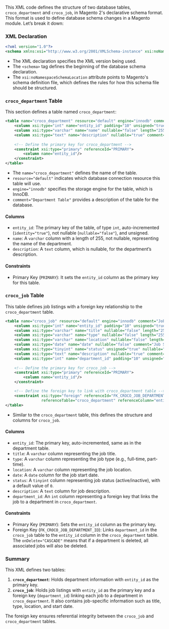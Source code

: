 This XML code defines the structure of two database tables, `croco_department` and `croco_job`, in Magento 2's declarative schema format. This format is used to define database schema changes in a Magento module. Let’s break it down:

### XML Declaration

```xml
<?xml version="1.0"?>
<schema xmlns:xsi="http://www.w3.org/2001/XMLSchema-instance" xsi:noNamespaceSchemaLocation="urn:magento:framework:Setup/Declaration/Schema/etc/schema.xsd">
```

- The XML declaration specifies the XML version being used.
- The `<schema>` tag defines the beginning of the database schema declaration.
- The `xsi:noNamespaceSchemaLocation` attribute points to Magento's schema definition file, which defines the rules for how this schema file should be structured.

### `croco_department` Table

This section defines a table named `croco_department`:

```xml
<table name="croco_department" resource="default" engine="innodb" comment="Department Table">
    <column xsi:type="int" name="entity_id" padding="10" unsigned="true" nullable="false" identity="true" comment="Department ID"/>
    <column xsi:type="varchar" name="name" nullable="false" length="255" comment="Department Name"/>
    <column xsi:type="text" name="description" nullable="true" comment="Department Description"/>
    
    <!-- Define the primary key for croco_department -->
    <constraint xsi:type="primary" referenceId="PRIMARY">
        <column name="entity_id"/>
    </constraint>
</table>
```

- The `name="croco_department"` defines the name of the table.
- `resource="default"` indicates which database connection resource this table will use.
- `engine="innodb"` specifies the storage engine for the table, which is InnoDB.
- `comment="Department Table"` provides a description of the table for the database.

#### Columns

- `entity_id`: The primary key of the table, of type `int`, auto-incremented (`identity="true"`), not nullable (`nullable="false"`), and unsigned.
- `name`: A `varchar` column with a length of 255, not nullable, representing the name of the department.
- `description`: A `text` column, which is nullable, for the department’s description.

#### Constraints

- Primary Key (`PRIMARY`): It sets the `entity_id` column as the primary key for this table.

### `croco_job` Table

This table defines job listings with a foreign key relationship to the `croco_department` table.

```xml
<table name="croco_job" resource="default" engine="innodb" comment="Job Table">
    <column xsi:type="int" name="entity_id" padding="10" unsigned="true" nullable="false" identity="true" comment="Job ID"/>
    <column xsi:type="varchar" name="title" nullable="false" length="255" comment="Job Title"/>
    <column xsi:type="varchar" name="type" nullable="false" length="255" comment="Job Type"/>
    <column xsi:type="varchar" name="location" nullable="false" length="255" comment="Job Location"/>
    <column xsi:type="date" name="date" nullable="false" comment="Job Start Date"/>
    <column xsi:type="tinyint" name="status" unsigned="true" nullable="false" default="0" comment="Job Status"/>
    <column xsi:type="text" name="description" nullable="true" comment="Job Description"/>
    <column xsi:type="int" name="department_id" padding="10" unsigned="true" nullable="false" comment="Linked Department ID"/>
    
    <!-- Define the primary key for croco_job -->
    <constraint xsi:type="primary" referenceId="PRIMARY">
        <column name="entity_id"/>
    </constraint>

    <!-- Define the foreign key to link with croco_department table -->
    <constraint xsi:type="foreign" referenceId="FK_CROCO_JOB_DEPARTMENT_ID" table="croco_job" column="department_id"
                referenceTable="croco_department" referenceColumn="entity_id" onDelete="CASCADE"/>
</table>
```

- Similar to the `croco_department` table, this defines the structure and columns for `croco_job`.

#### Columns

- `entity_id`: The primary key, auto-incremented, same as in the department table.
- `title`: A `varchar` column representing the job title.
- `type`: A `varchar` column representing the job type (e.g., full-time, part-time).
- `location`: A `varchar` column representing the job location.
- `date`: A `date` column for the job start date.
- `status`: A `tinyint` column representing job status (active/inactive), with a default value of `0`.
- `description`: A `text` column for job description.
- `department_id`: An `int` column representing a foreign key that links the job to a department in `croco_department`.

#### Constraints

- Primary Key (`PRIMARY`): Sets the `entity_id` column as the primary key.
- Foreign Key (`FK_CROCO_JOB_DEPARTMENT_ID`): Links `department_id` in the `croco_job` table to the `entity_id` column in the `croco_department` table. The `onDelete="CASCADE"` means that if a department is deleted, all associated jobs will also be deleted.

### Summary

This XML defines two tables:

1. **`croco_department`**: Holds department information with `entity_id` as the primary key.
2. **`croco_job`**: Holds job listings with `entity_id` as the primary key and a foreign key (`department_id`) linking each job to a department in `croco_department`. It also contains job-specific information such as title, type, location, and start date.

The foreign key ensures referential integrity between the `croco_job` and `croco_department` tables.
